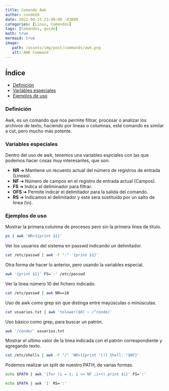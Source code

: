 ```yaml
---
title: Comando Awk
author: conde26
date: 2022-08-15 23:40:00 -03000 
categories: [Linux, Comandos]
tags: [Comandos, guide]
math: true
mermaid: true
image: 
   path: /assets/img/post/commands/awk.png
   alt: AWK Command
---
```


## Índice
- [Definición](#definición)
- [Variables especiales](#variables-especiales)
- [Ejemplos de uso](#ejemplos-de-uso)

### Definición
Awk, es un comando que nos permite filtrar, procesar o analizar los archivos de texto, haciendo por lineas o columnas, este comando es similar a cut, pero mucho más potente. 

### Variables especiales
Dentro del uso de awk, tenemos una variables espciales con las que podemos hacer cosas muy interesantes, que son: 
- **NR** ➜ Mantiene un recuento actual del número de registros de entrada (Lineas).
- **NF** ➜ Número de campos en el registro de entrada actual (Campos).
- **FS** ➜ Indica el deliminador para filtrar.
- **OFS** ➜ Permite indicar el delimitador para la salida del comando.
- **RS** ➜ Indicamos el delimitador y este sera sustituido por un salto de linea (\n). 

### Ejemplos de uso 
Mostrar la primera columna de procesos pero sin la primera linea de titulo. 
```bash
ps | awk 'NR>1{print $1}'
```

Ver los usuarios del sistema en passwd indicando un delimitador. 
```bash
cat /etc/passwd | awk -F ":" '{print $1}'
```

Otra forma de hacer lo anterior, pero usando la variables especial.
```bash
awk '{print $1}' FS=':' /etc/passwd
```

Ver la linea número 10 del fichero indicado. 
```bash
cat /etc/passwd | awk NR==10
```

Uso de awk como grep sin que distinga entre mayúsculas o minúsculas. 
```bash
cat usuarios.txt | awk 'tolower($0) ~ /^conde/'
```

Uso básico como grep, para buscar un patrón. 
```bash
awk '/conde/' usuarios.txt
```

Mostrar el ultimo valor de la linea indicada con el patrón correspondiente y agregando texto. 
```bash
cat /etc/shells | awk -F "/" 'NR>1{print "[!] Shell: "$NF}'
```

Podemos realizar un split de nuestro PATH, de varias formas.  
```bash
echo $PATH | awk '{for (i = 1; i <= NF ;i++) print $i}' FS=':'
```
```bash
echo $PATH | awk '1' RS=':'
```